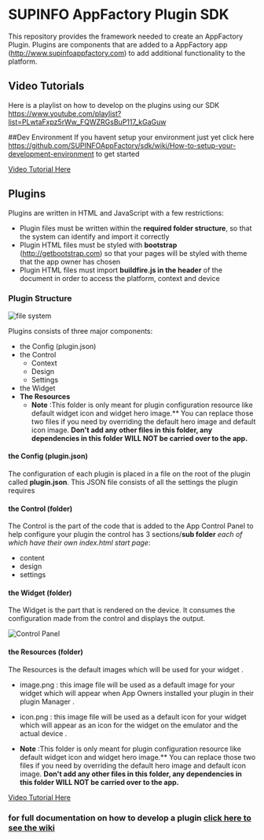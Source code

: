 # SUPINFO AppFactory Plugin SDK
This repository provides the framework needed to create an AppFactory Plugin.
Plugins are components that are added to a AppFactory app (http://www.supinfoappfactory.com) to add additional functionality to the platform.

## Video Tutorials
Here is a playlist on how to develop on the plugins using our SDK
https://www.youtube.com/playlist?list=PLwtaFxpz5rWw_FQWZRGsBuP117_kGaGuw

##Dev Environment
If you havent setup your environment just yet click here https://github.com/SUPINFOAppFactory/sdk/wiki/How-to-setup-your-development-environment to get started

[Video Tutorial Here](https://www.youtube.com/playlist?list=PLwtaFxpz5rWw_FQWZRGsBuP117_kGaGuw)


## Plugins
Plugins are written in HTML and JavaScript with a few restrictions:
* Plugin files must be written within the __required folder structure__, so that the system can identify and import it correctly
* Plugin HTML files must be styled with __bootstrap__ (http://getbootstrap.com) so that your pages will be styled with theme that the app owner has chosen
* Plugin HTML files must import __buildfire.js in the header__ of the document in order to access the platform, context and device

### Plugin Structure
![file system](https://dl.dropboxusercontent.com/s/b24vawzz1jrsz2o/plugin%20structure.png?dl=0)

Plugins consists of three major components:
* the Config (plugin.json)
* the Control
  * Context
  * Design
  * Settings
* the Widget
* **The Resources** 
  * **Note** :This folder is only meant for plugin configuration resource like default widget icon and widget hero image.** You can replace those two files if you need by overriding the default hero image and default icon image. **Don't add any other files in this folder, any dependencies in this folder WILL NOT be carried over to the app.**


#### the Config (plugin.json)
The configuration of each plugin is placed in a file on the root of the plugin called __plugin.json__. This JSON file consists of all the settings the plugin requires

#### the Control (folder)
The Control is the part of the code that is added to the App Control Panel to help configure your plugin
the control has 3 sections/__sub folder__ *each of which have their own index.html start page*:
* content
* design
* settings

#### the Widget (folder)
The Widget is the part that is rendered on the device. It consumes the configuration made from the control and displays the output.


![Control Panel](https://dl.dropboxusercontent.com/s/3x284a9g2aoetw0/ControlPanelAppFact.png?dl=0)


#### the Resources (folder)
The Resources is the default images which will be used for your widget .
* image.png : this image file will be used as a default image for your widget which will appear when App Owners installed your plugin in their plugin Manager .

* icon.png : this image file will be used as a default icon for your widget which will appear as an icon for the widget on the emulator and the actual device .

* **Note** :This folder is only meant for plugin configuration resource like default widget icon and widget hero image.** You can replace those two files if you need by overriding the default hero image and default icon image. **Don't add any other files in this folder, any dependencies in this folder WILL NOT be carried over to the app.**

[Video Tutorial Here](https://www.youtube.com/watch?v=lrMGlEA9ynM&list=PLwtaFxpz5rWw_FQWZRGsBuP117_kGaGuw&index=1)

### for full documentation on how to develop a plugin [click here to see the wiki](https://github.com/SUPINFOAppFactory/sdk/wiki)
